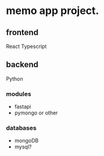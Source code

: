 # memo app project.
## frontend
React Typescript
## backend
Python
### modules
- fastapi
- pymongo or other
### databases
- mongoDB
- mysql?
